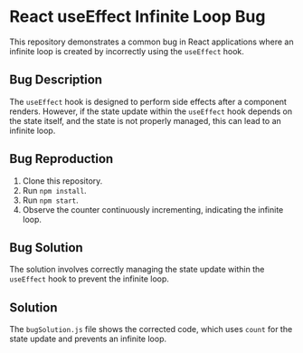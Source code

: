 # React useEffect Infinite Loop Bug

This repository demonstrates a common bug in React applications where an infinite loop is created by incorrectly using the `useEffect` hook.

## Bug Description

The `useEffect` hook is designed to perform side effects after a component renders.  However, if the state update within the `useEffect` hook depends on the state itself, and the state is not properly managed, this can lead to an infinite loop.

## Bug Reproduction

1. Clone this repository.
2. Run `npm install`.
3. Run `npm start`.
4. Observe the counter continuously incrementing, indicating the infinite loop.

## Bug Solution

The solution involves correctly managing the state update within the `useEffect` hook to prevent the infinite loop.

## Solution

The `bugSolution.js` file shows the corrected code, which uses `count` for the state update and prevents an infinite loop.